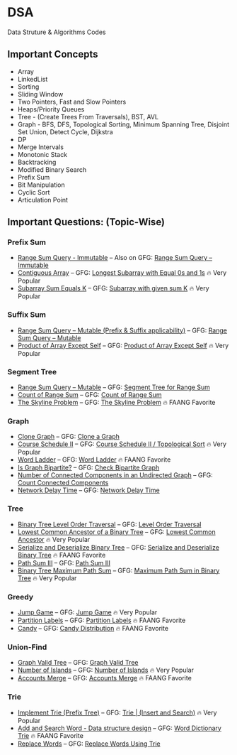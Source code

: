 # DSA

Data Struture & Algorithms Codes

## Important Concepts

- Array
- LinkedList
- Sorting
- Sliding Window
- Two Pointers, Fast and Slow Pointers
- Heaps/Priority Queues
- Tree - (Create Trees From Traversals), BST, AVL
- Graph - BFS, DFS, Topological Sorting, Minimum Spanning Tree, Disjoint Set Union, Detect Cycle, Dijkstra
- DP
- Merge Intervals
- Monotonic Stack
- Backtracking
- Modified Binary Search
- Prefix Sum
- Bit Manipulation
- Cyclic Sort
- Articulation Point

## Important Questions: (Topic-Wise)

### Prefix Sum

- [Range Sum Query - Immutable](https://leetcode.com/problems/range-sum-query-immutable/) – Also on
  GFG: [Range Sum Query – Immutable](https://www.geeksforgeeks.org/range-sum-query-immutable/)
- [Contiguous Array](https://leetcode.com/problems/contiguous-array/) –
  GFG: [Longest Subarray with Equal 0s and 1s](https://www.geeksforgeeks.org/longest-subarray-with-equal-number-of-0s-and-1s/) 🔥 Very Popular
- [Subarray Sum Equals K](https://leetcode.com/problems/subarray-sum-equals-k/) –
  GFG: [Subarray with given sum K](https://www.geeksforgeeks.org/subarray-with-given-sum/) 🔥 Very Popular

### Suffix Sum

- [Range Sum Query – Mutable (Prefix & Suffix applicability)](https://leetcode.com/problems/range-sum-query-mutable/) –
  GFG: [Range Sum Query – Mutable](https://www.geeksforgeeks.org/range-sum-query-mutable/)
- [Product of Array Except Self](https://leetcode.com/problems/product-of-array-except-self/) –
  GFG: [Product of Array Except Self](https://www.geeksforgeeks.org/product-array-puzzle/) 🔥 Very Popular

### Segment Tree

- [Range Sum Query – Mutable](https://leetcode.com/problems/range-sum-query-mutable/) –
  GFG: [Segment Tree for Range Sum](https://www.geeksforgeeks.org/segment-tree-set-1-sum-of-given-range/)
- [Count of Range Sum](https://leetcode.com/problems/count-of-range-sum/) – GFG: [Count of Range Sum](https://www.geeksforgeeks.org/count-range-sum/)
- [The Skyline Problem](https://leetcode.com/problems/the-skyline-problem/) –
  GFG: [The Skyline Problem](https://www.geeksforgeeks.org/the-skyline-problem-set-1/) 🔥 FAANG Favorite

### Graph

- [Clone Graph](https://leetcode.com/problems/clone-graph/) – GFG: [Clone a Graph](https://www.geeksforgeeks.org/clone-graph/)
- [Course Schedule II](https://leetcode.com/problems/course-schedule-ii/) –
  GFG: [Course Schedule II / Topological Sort](https://www.geeksforgeeks.org/topological-sorting/) 🔥 Very Popular
- [Word Ladder](https://leetcode.com/problems/word-ladder/) –
  GFG: [Word Ladder](https://www.geeksforgeeks.org/word-ladder-length-of-shortest-chain-to-reach-a-target-word/) 🔥 FAANG Favorite
- [Is Graph Bipartite?](https://leetcode.com/problems/is-graph-bipartite/) –
  GFG: [Check Bipartite Graph](https://www.geeksforgeeks.org/bipartite-graph/)
- [Number of Connected Components in an Undirected Graph](https://leetcode.com/problems/number-of-connected-components-in-an-undirected-graph/) –
  GFG: [Count Connected Components](https://www.geeksforgeeks.org/find-number-of-connected-components-in-an-undirected-graph/)
- [Network Delay Time](https://leetcode.com/problems/network-delay-time/) –
  GFG: [Network Delay Time](https://www.geeksforgeeks.org/network-delay-time-problem/)

### Tree

- [Binary Tree Level Order Traversal](https://leetcode.com/problems/binary-tree-level-order-traversal/) –
  GFG: [Level Order Traversal](https://www.geeksforgeeks.org/level-order-tree-traversal/)
- [Lowest Common Ancestor of a Binary Tree](https://leetcode.com/problems/lowest-common-ancestor-of-a-binary-tree/) –
  GFG: [Lowest Common Ancestor](https://www.geeksforgeeks.org/lowest-common-ancestor-in-a-binary-tree/) 🔥 Very Popular
- [Serialize and Deserialize Binary Tree](https://leetcode.com/problems/serialize-and-deserialize-binary-tree/) –
  GFG: [Serialize and Deserialize Binary Tree](https://www.geeksforgeeks.org/serialize-and-deserialize-binary-tree/) 🔥 FAANG Favorite
- [Path Sum III](https://leetcode.com/problems/path-sum-iii/) – GFG: [Path Sum III](https://www.geeksforgeeks.org/find-k-sum-paths-binary-tree/)
- [Binary Tree Maximum Path Sum](https://leetcode.com/problems/binary-tree-maximum-path-sum/) –
  GFG: [Maximum Path Sum in Binary Tree](https://www.geeksforgeeks.org/maximum-path-sum-in-a-binary-tree/) 🔥 Very Popular

### Greedy

- [Jump Game](https://leetcode.com/problems/jump-game/) –
  GFG: [Jump Game](https://www.geeksforgeeks.org/minimum-number-of-jumps-to-reach-end-of-a-given-array/) 🔥 Very Popular
- [Partition Labels](https://leetcode.com/problems/partition-labels/) – GFG: [Partition Labels](https://www.geeksforgeeks.org/partition-labels/) 🔥
  FAANG Favorite
- [Candy](https://leetcode.com/problems/candy/) – GFG: [Candy Distribution](https://www.geeksforgeeks.org/minimum-number-of-candies/) 🔥 FAANG Favorite

### Union-Find

- [Graph Valid Tree](https://leetcode.com/problems/graph-valid-tree/) –
  GFG: [Graph Valid Tree](https://www.geeksforgeeks.org/detect-cycle-undirected-graph/)
- [Number of Islands](https://leetcode.com/problems/number-of-islands/) –
  GFG: [Number of Islands](https://www.geeksforgeeks.org/find-number-of-islands/) 🔥 Very Popular
- [Accounts Merge](https://leetcode.com/problems/accounts-merge/) – GFG: [Accounts Merge](https://www.geeksforgeeks.org/merging-accounts/) 🔥 FAANG
  Favorite

### Trie

- [Implement Trie (Prefix Tree)](https://leetcode.com/problems/implement-trie-prefix-tree/) –
  GFG: [Trie | (Insert and Search)](https://www.geeksforgeeks.org/trie-insert-and-search/) 🔥 Very Popular
- [Add and Search Word - Data structure design](https://leetcode.com/problems/add-and-search-word-data-structure-design/) –
  GFG: [Word Dictionary Trie](https://www.geeksforgeeks.org/design-add-and-search-words-data-structure/) 🔥 FAANG Favorite
- [Replace Words](https://leetcode.com/problems/replace-words/) – GFG: [Replace Words Using Trie](https://www.geeksforgeeks.org/replace-words-trie/)
